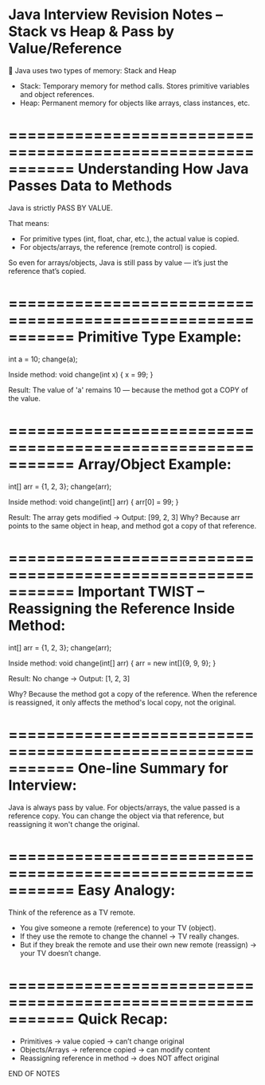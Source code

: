 Java Interview Revision Notes – Stack vs Heap & Pass by Value/Reference
=======================================================================

🧠 Java uses two types of memory: Stack and Heap

- Stack: Temporary memory for method calls. Stores primitive variables and object references.
- Heap: Permanent memory for objects like arrays, class instances, etc.

===========================================================
Understanding How Java Passes Data to Methods
===========================================================

Java is strictly PASS BY VALUE.

That means:
- For primitive types (int, float, char, etc.), the actual value is copied.
- For objects/arrays, the reference (remote control) is copied.

So even for arrays/objects, Java is still pass by value — it’s just the reference that’s copied.

===========================================================
Primitive Type Example:
===========================================================

int a = 10;
change(a);

Inside method:
void change(int x) {
   x = 99;
}

Result:
The value of 'a' remains 10 — because the method got a COPY of the value.

===========================================================
Array/Object Example:
===========================================================

int[] arr = {1, 2, 3};
change(arr);

Inside method:
void change(int[] arr) {
   arr[0] = 99;
}

Result:
The array gets modified → Output: [99, 2, 3]
Why? Because arr points to the same object in heap, and method got a copy of that reference.

===========================================================
Important TWIST – Reassigning the Reference Inside Method:
===========================================================

int[] arr = {1, 2, 3};
change(arr);

Inside method:
void change(int[] arr) {
   arr = new int[]{9, 9, 9};
}

Result:
No change → Output: [1, 2, 3]

Why? Because the method got a copy of the reference.
When the reference is reassigned, it only affects the method's local copy, not the original.

===========================================================
One-line Summary for Interview:
===========================================================

Java is always pass by value.
For objects/arrays, the value passed is a reference copy.
You can change the object via that reference, but reassigning it won't change the original.

===========================================================
Easy Analogy:
===========================================================

Think of the reference as a TV remote.

- You give someone a remote (reference) to your TV (object).
- If they use the remote to change the channel → TV really changes.
- But if they break the remote and use their own new remote (reassign) → your TV doesn’t change.

===========================================================
Quick Recap:
===========================================================

- Primitives → value copied → can’t change original
- Objects/Arrays → reference copied → can modify content
- Reassigning reference in method → does NOT affect original

END OF NOTES
